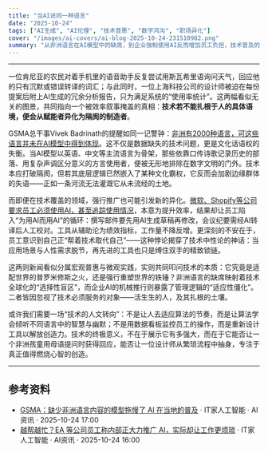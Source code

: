 ```yaml
---
title: "当AI说同一种语言"
date: "2025-10-24"
tags: ["AI生成", "AI伦理", "技术普惠", "数字鸿沟", "职场异化"]
cover: "/images/ai-covers/ai-blog-2025-10-24-231510982.png"
summary: "从非洲语言在AI模型中的缺席，到企业强制使用AI反而增加员工负担，技术普及的鸿沟不仅存在于地域之间，更存在于工具与人的真实需求之间。当技术忽视文化语境与工作现场的具体困境，效率的承诺便沦为新的枷锁。"
---
```


<!-- AI 生成文章元数据 -->
<!-- 生成时间: 2025-10-24T23:15:10.982Z -->
<!-- 新闻抓取时间: 2025-10-24T23:14:31.903Z -->
<!-- 新闻来源：AI资讯 2 条 -->

---

一位肯尼亚的农民对着手机里的语音助手反复尝试用斯瓦希里语询问天气，回应他的只有沉默或错误转译的词汇；与此同时，一位上海科技公司的设计师被迫在每份提案后附上AI生成的冗余分析报告，只为满足系统的“使用率统计”。这两幅看似无关的图景，共同指向一个被效率叙事掩盖的真相：**技术若不能扎根于人的具体语境，便会从赋能者异化为隔阂的制造者**。

GSMA总干事Vivek Badrinath的提醒如同一记警钟：[非洲有2000种语言，可这些语言并未在AI模型中得到体现](https://www.ithome.com/0/892/104.htm)。这不仅是数据缺失的技术问题，更是文化话语权的失衡。当AI模型以英语、中文等主流语言为骨架，那些依靠口传诗歌记录历史的部落、用复杂声调区分意义的方言使用者，便被无形地排除在数字文明的门外。技术本应打破隔阂，但若其底层逻辑已然嵌入了某种文化霸权，它反而会加剧边缘群体的失语——正如一条河流无法灌溉它从未流经的土地。

而即便在技术覆盖的领域，强行推广也可能引发新的异化。[微软、Shopify等公司要求员工必须使用AI，甚至追踪使用情况](https://www.ithome.com/0/892/066.htm)，本意为提升效率，结果却让员工陷入“为用AI而用AI”的循环：撰写邮件要先用AI生成草稿再修改，会议纪要需经AI转译后人工校对。工具从辅助沦为绩效指标，工作量不降反增。更深刻的不安在于，员工意识到自己正“帮着技术取代自己”——这种悖论揭穿了技术中性论的神话：当应用场景与人性需求脱节，再先进的工具也只是缚住双手的精致锁链。

这两则新闻看似分属宏观普惠与微观实践，实则共同叩问技术的本质：它究竟是适配世界的普罗米修斯之火，还是强行重塑世界的铁锤？非洲语言的缺席映射着技术全球化的“选择性盲区”，而企业AI的机械推行则暴露了管理逻辑的“适应性僵化”。二者皆因忽视了技术必须服务的对象——活生生的人，及其扎根的土壤。

或许我们需要一场“技术的人文转向”：不是让人去适应算法的节奏，而是让算法学会倾听不同语言中的智慧与幽默；不是用数据看板监控员工的操作，而是重新设计工具以解放创造力。技术的终极意义，不在于展示它有多强大，而在于它能否让一个非洲孩童用母语提问时获得回应，能否让一位设计师从繁琐流程中抽身，专注于真正值得燃烧心智的创造。

---

## 参考资料

- [GSMA：缺少非洲语言内容的模型拖慢了 AI 在当地的普及](https://www.ithome.com/0/892/104.htm) · IT家人工智能 · AI资讯 · 2025-10-24 17:00
- [越帮越忙？EA 等公司员工称内部正大力推广 AI，实际却让工作更烦琐](https://www.ithome.com/0/892/066.htm) · IT家人工智能 · AI资讯 · 2025-10-24 16:00
